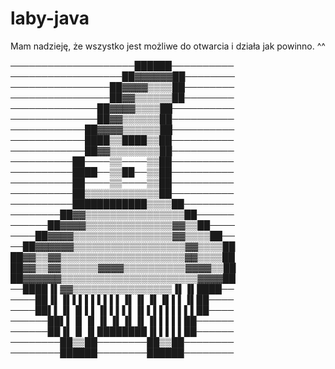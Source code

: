 # laby-java
Mam nadzieję, że wszystko jest możliwe do otwarcia i działa jak powinno. ^^


────────────────────██████──────────
──────────────────██▓▓▓▓▓▓██────────
────────────────██▓▓▓▓▒▒▒▒██────────
────────────────██▓▓▒▒▒▒▒▒██────────
──────────────██▓▓▓▓▒▒▒▒██──────────
──────────────██▓▓▒▒▒▒▒▒██──────────
────────────██▓▓▓▓▒▒▒▒▒▒██──────────
────────────████▒▒████▒▒██──────────
────────────██▓▓▒▒▒▒▒▒▒▒██──────────
──────────██────▒▒────▒▒██──────────
──────────████──▒▒██──▒▒██──────────
──────────██────▒▒────▒▒██──────────
──────────██▒▒▒▒▒▒▒▒▒▒▒▒██──────────
──────────████████████▒▒▒▒██────────
────────██▓▓▒▒▒▒▒▒▒▒▒▒▒▒▒▒▒▒██──────
──────██▓▓▓▓▒▒▒▒▒▒▒▒▒▒▒▒▒▒▓▓▒▒██────
────██▓▓▓▓▒▒▒▒▒▒▒▒▒▒▒▒▒▒▒▒▓▓▒▒▒▒██──
──██▓▓▓▓▓▓▒▒▒▒▒▒▒▒▒▒▒▒▒▒▒▒▒▒▓▓▒▒▒▒██
██▓▓▒▒▓▓▒▒▒▒▒▒▒▒▒▒▒▒▒▒▒▒▒▒▒▒▓▓▒▒▒▒██
██▓▓▒▒▓▓▒▒▒▒▒▒▓▓▓▓▒▒▒▒▒▒▒▒▒▒▓▓▓▓▒▒██
██▓▓▓▓▓▓▒▒▒▒▒▒▒▒▒▒▒▒▒▒▒▒▒▒▒▒▒▒▓▓▓▓██
──████▐▌▓▓▒▒▒▒▒▒▒▒▒▒▒▒▒▒▒▒▐▌▐▌████──
────██▐▌▐▌▌▌▌▌▌▌▌▌▐▌▐▌▐▌▐▌▌▌▐▌██────
────██▌▌▐▌▐▌▌▌▐▌▌▌▌▌▐▌▌▌▌▌▌▌▌▌██────
──────██▌▌▐▌▐▌▐▌▐▌▐▌▐▌▐▌▌▌▌▌██──────
──────██▐▌▐▌▐▌████████▐▌▌▌▌▌██──────
────────██▒▒██────────██▒▒██────────
────────██████────────██████────────
